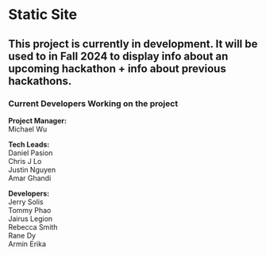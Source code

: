 # Static Site

## This project is currently in development. It will be used to in Fall 2024 to display info about an upcoming hackathon + info about previous hackathons.

### Current Developers Working on the project

**Project Manager:**  
Michael Wu

**Tech Leads:**  
Daniel Pasion  
Chris J Lo  
Justin Nguyen  
Amar Ghandi

**Developers:**  
Jerry Solis  
Tommy Phao  
Jairus Legion  
Rebecca Smith  
Rane Dy  
Armin Erika
